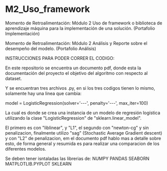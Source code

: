 # M2_Uso_framework
Momento de Retroalimentación: Módulo 2 Uso de framework o biblioteca de aprendizaje máquina para la implementación de una solución. (Portafolio Implementación)

Momento de Retroalimentación: Módulo 2 Análisis y Reporte sobre el desempeño del modelo. (Portafolio Análisis)


INSTRUCCIONES PARA PODER CORRER EL CODIGO:

En este repositorio se encuentra un documento pdf, donde esta la documentación del proyecto el objetivo del algoritmo con respecto al dataset.

Y se encuentran tres archivos .py, en si los tres codigos tienen lo mismo, solamente hay una linea que cambia:

model = LogisticRegression(solver='---', penalty='---', max_iter=100)

La cual es donde se crea una instancia de un modelo de regresión logística utilizando la clase "LogisticRegression" de "sklearn.linear_model". 

El primero es con "liblinear", y "L1", el segundo con "newton-cg" y sin penalizacion, finalmente utilizo "sag" (Stochastic Average Gradient descent) y con "L2" de penalizacion,
em el documento pdf hablo mas a detalle sobre esto, de forma general y resumida es para realizar una comparacion de los diferentes modelos.

Se deben tener isntaladas las librerias de: 
NUMPY
PANDAS
SEABORN
MATPLOTLIB.PYPLOT
SKLEARN

